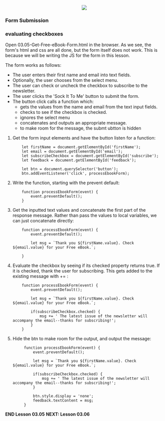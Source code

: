 <!-- ## Lesson 03.05 -->

<p align="center">
<img src="../../images/lessons/ND-JS-Bootcamp-Lesson-Banner-0305.jpg">
</p>

### Form Submission

### evaluating checkboxes

Open 03.05-Get-Free-eBook-Form.html in the browser. As we see, the form's html and css are all done, but the form itself does not work. This is because we will be writing the JS for the form in this lesson.

The form works as follows:

- The user enters their first name and email into text fields.
- Optionally, the user chooses from the select menu.
- The user can check or uncheck the checkbox to subscribe to the newsletter.
- The user clicks the 'Sock It To Me' button to submit the form.
- The button click calls a function which:
  - gets the values from the name and email from the text input fields.
  - checks to see if the checkbox is checked.
  - ignores the select menu
  - concatenates and outputs an appropriate message.
  - to make room for the message, the submt ubtton is hidden

1. Get the form input elements and have the button listen for a function:

   ```
       let firstName = document.getElementById('firstName');
       let email = document.getElementById('email');
       let subscribeCheckbox = document.getElementById('subscribe');
       let feedback = document.getElementById('feedback');

       let btn = document.querySelector('button');
       btn.addEventListener('click', processEbookForm);
   ```

2. Write the function, starting with the prevent default:

   ```
       function processEbookForm(event) {
           event.preventDefault();
       }
   ```

3. Get the inputted text values and concatenate the first part of the response message. Rather than pass the values to local variables, we can just concatenate directly:

   ```
       function processEbookForm(event) {
           event.preventDefault();

           let msg = `Thank you ${firstName.value}. Check ${email.value} for your Free eBook.`;

       }
   ```

4. Evaluate the checkbox by seeing if its checked property returns true. If it is checked, thank the user for subscribing. This gets added to the existing message with += :

   ```
       function processEbookForm(event) {
           event.preventDefault();

           let msg = `Thank you ${firstName.value}. Check ${email.value} for your Free eBook.`;

           if(subscribeCheckbox.checked) {
               msg += ' The latest issue of the newsletter will accompany the email--thanks for subscribing!';
           }
       }
   ```

5. Hide the btn to make room for the output, and output the message:

   ```
        function processEbookForm(event) {
            event.preventDefault();

            let msg = `Thank you ${firstName.value}. Check ${email.value} for your Free eBook.`;

            if(subscribeCheckbox.checked) {
                msg += ' The latest issue of the newsletter will accompany the email--thanks for subscribing!';
            }

            btn.style.display = 'none';
            feedback.textContent = msg;
        }
   ```

**END Lesson 03.05**
**NEXT: Lesson 03.06**
